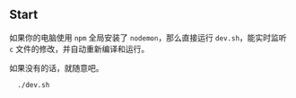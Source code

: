 ## Start

如果你的电脑使用 `npm` 全局安装了 `nodemon`，那么直接运行 `dev.sh`，能实时监听 `c` 文件的修改，并自动重新编译和运行。

如果没有的话，就随意吧。

```shell
  ./dev.sh
```
